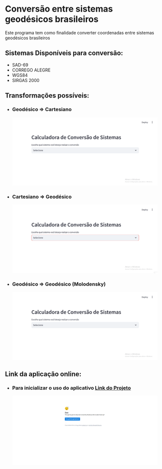 # Conversão entre sistemas geodésicos brasileiros
Este programa tem como finalidade converter coordenadas entre sistemas geodésicos brasileiros

## Sistemas Disponíveis para conversão:
 - SAD-69
 - CORREGO ALEGRE
 - WGS84
 - SIRGAS 2000

## Transformações possíveis:
- ### Geodésico => Cartesiano
    ![Exemplo](./img/Gif_Geodesic_to_Cart.gif)
- ### Cartesiano => Geodésico
    ![Exemplo](./img/Gif_Cart_to_Geodesic.gif)
- ### Geodésico => Geodésico (Molodensky)
    ![Exemplo](./img/Gif_Molodensky.gif)

## Link da aplicação online:
- ### Para inicializar o uso do aplicativo [Link do Projeto](https://sisgeodesicos-brasileiros.streamlit.app/)
    ![Imagem](./img/Gif_Inicializar_site.gif)

